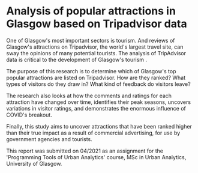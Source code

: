 # Analysis of popular attractions in Glasgow based on Tripadvisor data

One of Glasgow's most important sectors is tourism. And reviews of Glasgow's attractions on Tripadvisor, the world's largest travel site, can sway the opinions of many potential tourists. The analysis of TripAdvisor data is critical to the development of Glasgow's tourism .

The purpose of this research is to determine which of Glasgow's top popular attractions are listed on Tripadvisor. How are they ranked? What types of visitors do they draw in? What kind of feedback do visitors leave?

The research also looks at how the comments and ratings for each attraction have changed over time, identifies their peak seasons, uncovers variations in visitor ratings, and demonstrates the enormous influence of COVID's breakout.

Finally, this study aims to uncover attractions that have been ranked higher than their true impact as a result of commercial advertising, for use by government agencies and tourists.

This report was submitted on 04/2021 as an assignment for the 'Programming Tools of Urban Analytics' course, MSc in Urban Analytics, University of Glasgow.

